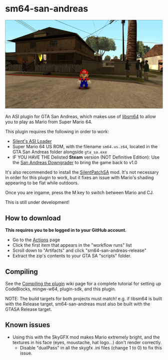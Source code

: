 # sm64-san-andreas

![it's a me](screenshot.png)

An ASI plugin for GTA San Andreas, which makes use of [libsm64](https://github.com/libsm64/libsm64) to allow you to play as Mario from Super Mario 64.

This plugin requires the following in order to work:
* [Silent's ASI Loader](https://www.gtagarage.com/mods/show.php?id=21709)
* Super Mario 64 US ROM, with the filename `sm64.us.z64`, located in the GTA San Andreas folder alongside `gta_sa.exe`
* IF YOU HAVE THE Delisted **Steam** version (NOT Definitive Edition): Use the [San Andreas Downgrader](https://gtaforums.com/topic/927016-san-andreas-downgrader/) to bring the game back to v1.0

It's also recommended to install the [SilentPatchSA](https://gtaforums.com/topic/669045-silentpatch) mod.
It's not necessary in order for this plugin to work, but it fixes an issue with Mario's shading appearing to be flat while outdoors.

Once you are ingame, press the M key to switch between Mario and CJ.

This is still under development!

## How to download
**This requires you to be logged in to your GitHub account.**
* Go to the [Actions](https://github.com/headshot2017/sm64-san-andreas/actions) page
* Click the first item that appears in the "workflow runs" list
* Scroll down to "Artifacts" and click "sm64-san-andreas-release"
* Extract the zip's contents to your GTA SA "scripts" folder.

## Compiling
See the [Compiling the plugin](https://github.com/headshot2017/sm64-san-andreas/wiki/Compiling-the-plugin) wiki page for a complete tutorial for setting up CodeBlocks, mingw-w64, plugin-sdk, and this plugin.

NOTE: The build targets for both projects must match! e.g. if libsm64 is built with the Release target, sm64-san-andreas must also be built with the GTASA Release target.

## Known issues
* Using this with the SkyGFX mod makes Mario extremely bright, and the textures in his face (eyes, moustache, hat logo...) don't render correctly.
  * Disable "dualPass" in all the skygfx .ini files (change 1 to 0) to fix this issue.
